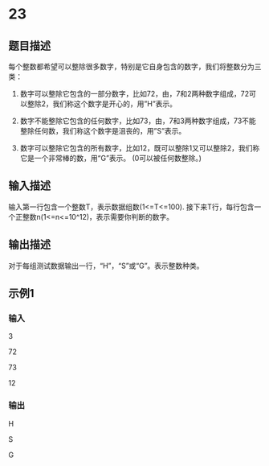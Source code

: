 # 23

## 题目描述

每个整数都希望可以整除很多数字，特别是它自身包含的数字，我们将整数分为三类：

1. 数字可以整除它包含的一部分数字，比如72，由，7和2两种数字组成，72可以整除2，我们称这个数字是开心的，用”H”表示。

2. 数字不能整除它包含的任何数字，比如73，由，7和3两种数字组成，73不能整除任何数，我们称这个数字是沮丧的，用”S”表示。

3. 数字可以整除它包含的所有数字，比如12，既可以整除1又可以整除2，我们称它是一个非常棒的数，用“G”表示。  (0可以被任何数整除。)

## 输入描述

输入第一行包含一个整数T，表示数据组数(1<=T<=100). 接下来T行，每行包含一个正整数n(1<=n<=10^12)，表示需要你判断的数字。

## 输出描述

对于每组测试数据输出一行，“H”，“S”或“G”。表示整数种类。

## 示例1

### 输入

3

72

73

12

### 输出

H

S

G
